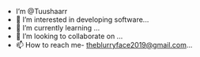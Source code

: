 - I’m @Tuushaarr
- 👀 I’m interested in developing software...
- 🌱 I’m currently learning ...
- 💞️ I’m looking to collaborate on ...
- 📫 How to reach me- theblurryface2019@gmail.com...

<!---
Tuushaarr/Tuushaarr is a ✨ special ✨ repository because its `README.md` (this file) appears on your GitHub profile.
You can click the Preview link to take a look at your changes.
--->
